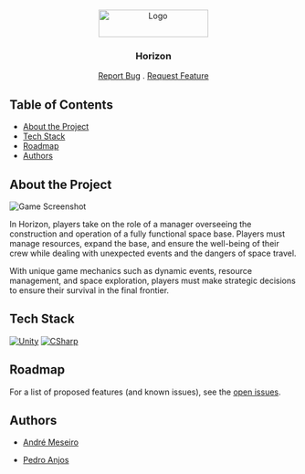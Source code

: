 <br/>
<p align="center">
  <a href="https://github.com/p3dro4/horizon">
    <img src="https://i.imgur.com/dw78tQ0.png" alt="Logo" width="192" height="48">
  </a>

  <h3 align="center">Horizon</h3>

  <p align="center">
    <a href="https://github.com/p3dro4/horizon/issues">Report Bug</a>
    .
    <a href="https://github.com/p3dro4/horizon/issues">Request Feature</a>
  </p>
</p>

## Table of Contents

* [About the Project](#about-the-project)
* [Tech Stack](#tech-stack)
* [Roadmap](#roadmap)
* [Authors](#authors)

## About the Project

![Game Screenshot](https://i.imgur.com/6y2emj8.png)

In Horizon, players take on the role of a manager overseeing the construction and operation of a fully functional space base. Players must manage resources, expand the base, and ensure the well-being of their crew while dealing with unexpected events and the dangers of space travel.

With unique game mechanics such as dynamic events, resource management, and space exploration, players must make strategic decisions to ensure their survival in the final frontier.


## Tech Stack

[![Unity](https://skillicons.dev/icons?i=unity)]([https://www.electronjs.org/](https://unity.com/) "Unity") [![CSharp](https://skillicons.dev/icons?i=cs)](https://learn.microsoft.com/en-us/dotnet/csharp/ "C#")

## Roadmap

For a list of proposed features (and known issues), see the [open issues](https://github.com/p3dro4/horizon/issues).

## Authors

* [André Meseiro](https://github.com/andre-meseiro)

* [Pedro Anjos](https://github.com/p3dro4)
